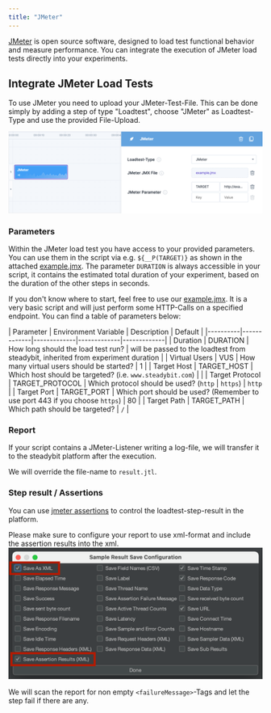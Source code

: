 ```yaml
---
title: "JMeter"
---
```

[JMeter](https://jmeter.apache.org/) is open source software, designed to load test functional behavior and measure performance. You can integrate the execution
of JMeter load tests directly into your experiments.

## Integrate JMeter Load Tests

To use JMeter you need to upload your JMeter-Test-File. This can be done simply by adding a step of type "Loadtest", choose "JMeter" as Loadtest-Type and use
the provided File-Upload.

![Experiment with JMeter Load Test](20-experiment-jmeter.png)

### Parameters

Within the JMeter load test you have access to your provided parameters. You can use them in the script via e.g. `${__P(TARGET)}` as shown in the
attached [example.jmx](attachments/jmeter/example.jmx). The parameter `DURATION` is always accessible in your script, it contains the estimated total duration
of your experiment, based on the duration of the other steps in seconds.

If you don't know where to start, feel free to use our [example.jmx](attachments/jmeter/example.jmx). It is a very basic script and will just perform some
HTTP-Calls on a specified endpoint. You can find a table of parameters below:

| Parameter   | Environment Variable   |      Description      | Default |
|----------|-------------|-------------|-------------|-------------|
| Duration | DURATION | How long should the load test run? | will be passed to the loadtest from steadybit, inherited from experiment duration |
| Virtual Users | VUS | How many virtual users should be started? | 1 |
| Target Host | TARGET_HOST | Which host should be targeted? (i.e. `www.steadybit.com`) | |
| Target Protocol | TARGET_PROTOCOL | Which protocol should be used? (`http` | `https`) | `http` |
| Target Port | TARGET_PORT | Which port should be used? (Remember to use port 443 if you choose `https`) | 80 |
| Target Path | TARGET_PATH | Which path should be targeted? | `/`  |

### Report

If your script contains a JMeter-Listener writing a log-file, we will transfer it to the steadybit platform after the execution.

We will override the file-name to `result.jtl`.

### Step result / Assertions

You can use [jmeter assertions](https://jmeter.apache.org/usermanual/component_reference.html#assertions) to control the loadtest-step-result in the platform.

Please make sure to configure your report to use xml-format and include the assertion results into the xml.
![Report Configuration](attachments/jmeter/jmeter-assertions-report.png)

We will scan the report for non empty `<failureMessage>`-Tags and let the step fail if there are any.
